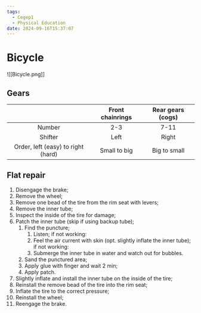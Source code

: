 ```yaml
---
tags:
  - Cegep1
  - Physical Education
date: 2024-09-16T15:37:07
---
```


# Bicycle

![[Bicycle.png]]

## Gears

|                                    | Front chainrings | Rear gears (cogs) |
|:----------------------------------:|:----------------:|:-----------------:|
|               Number               |       2-3        |       7-11        |
|              Shifter               |       Left       |       Right       |
| Order, left (easy) to right (hard) |    Small to big     |     Big to small     |

## Flat repair

1. Disengage the brake;
2. Remove the wheel;
3. Remove one bead of the tire from the rim seat with levers;
4. Remove the inner tube;
5. Inspect the inside of the tire for damage;
6. Patch the inner tube (skip if using backup tube);
	1. Find the puncture;
		1. Listen; if not working:
		2. Feel the air current with skin (opt. slightly inflate the inner tube); if not working:
		3. Submerge the inner tube in water and watch out for bubbles.
	2. Sand the punctured area;
	3. Apply glue with finger and wait 2 min;
	4. Apply patch.
7. Slightly inflate and install the inner tube on the inside of the tire;
8. Reinstall the remove bead of the tire into the rim seat;
9. Inflate the tire to the correct pressure;
10. Reinstall the wheel;
11. Reengage the brake.